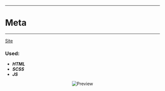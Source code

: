 ____
# Meta
____
[Site](https://devf1s.github.io/meta/)

### Used:
* ***HTML***
* ***SCSS***
* ***JS***

<p align="center">
  <img src="https://lh3.googleusercontent.com/pw/AM-JKLUV8ElzP6KtVBjrim-pfy9OPoJ0jaWZN7WQNlGe4avAAZWH-Uj_vT-lq2jpW5detJHvzwgpfWOm1y5PE2I4v-wrgn5clJpTUJmn2e11xdUB7j3uvORioK4cfrtiRkpyG2vHvRI6Eqaaf0E9QR1FjRD-=w130-h929-no?authuser=0" title="Preview">
</p>
